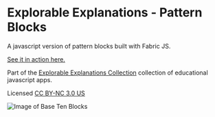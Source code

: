 # Explorable Explanations - Pattern Blocks #

A javascript version of pattern blocks built with Fabric JS.

[See it in action here.](http://ideonexus.github.io/Explorable-Explanations/math/patternblocks/)

Part of the [Explorable Explanations Collection](http://ideonexus.github.io/Explorable-Explanations/) collection of educational javascript apps. 

Licensed [CC BY-NC 3.0 US](https://creativecommons.org/licenses/by-nc/3.0/us/)

![Image of Base Ten Blocks](http://ideonexus.github.io/Explorable-Explanations/images/patternblocks.png)


